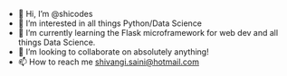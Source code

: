 - 👋 Hi, I’m @shicodes
- 👀 I’m interested in all things Python/Data Science
- 🌱 I’m currently learning the Flask microframework for web dev and all things Data Science.
- 💞️ I’m looking to collaborate on absolutely anything! 
- 📫 How to reach me shivangi.saini@hotmail.com

<!---
shicodes/shicodes is a ✨ special ✨ repository because its `README.md` (this file) appears on your GitHub profile.
You can click the Preview link to take a look at your changes.
--->
